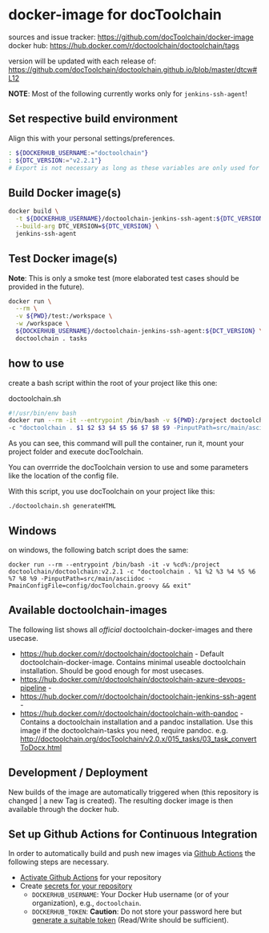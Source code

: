 # docker-image for docToolchain

sources and issue tracker: https://github.com/docToolchain/docker-image
docker hub: https://hub.docker.com/r/doctoolchain/doctoolchain/tags

version will be updated with each release of: https://github.com/docToolchain/doctoolchain.github.io/blob/master/dtcw#L12

**NOTE**: Most of the following currently works only for `jenkins-ssh-agent`!

## Set respective build environment

Align this with your personal settings/preferences.

```bash
: ${DOCKERHUB_USERNAME:="doctoolchain"}
: ${DTC_VERSION:="v2.2.1"}
# Export is not necessary as long as these variables are only used for local shell calls
```

## Build Docker image(s)

```bash
docker build \
  -t ${DOCKERHUB_USERNAME}/doctoolchain-jenkins-ssh-agent:${DTC_VERSION} \
  --build-arg DTC_VERSION=${DTC_VERSION} \
  jenkins-ssh-agent
```


## Test Docker image(s)

**Note**: This is only a smoke test (more elaborated test cases should be provided in the future).

```bash
docker run \
  --rm \
  -v ${PWD}/test:/workspace \
  -w /workspace \
  ${DOCKERHUB_USERNAME}/doctoolchain-jenkins-ssh-agent:${DCT_VERSION} \
  doctoolchain . tasks
```

## how to use

create a bash script within the root of your project like this one:

doctoolchain.sh
```bash
#!/usr/bin/env bash
docker run --rm -it --entrypoint /bin/bash -v ${PWD}:/project doctoolchain/doctoolchain:v2.2.1 \
-c "doctoolchain . $1 $2 $3 $4 $5 $6 $7 $8 $9 -PinputPath=src/main/asciidoc -PmainConfigFile=config/docToolchain.groovy && exit"
```

As you can see, this command will pull the container, run it, mount your project folder and execute docToolchain.

You can overrride the docToolchain version to use and some parameters like the location of the config file.

With this script, you use docToolchain on your project like this:

    ./doctoolchain.sh generateHTML

## Windows

on windows, the following batch script does the same:

```
docker run --rm --entrypoint /bin/bash -it -v %cd%:/project doctoolchain/doctoolchain:v2.2.1 -c "doctoolchain . %1 %2 %3 %4 %5 %6 %7 %8 %9 -PinputPath=src/main/asciidoc -PmainConfigFile=config/docToolchain.groovy && exit"
```

## Available doctoolchain-images

The following list shows all _official_ doctoolchain-docker-images and there usecase.

* https://hub.docker.com/r/doctoolchain/doctoolchain - Default doctoolchain-docker-image. 
  Contains minimal useable doctoolchain installation.
  Should be good enough for most usecases.
* https://hub.docker.com/r/doctoolchain/doctoolchain-azure-devops-pipeline - 
* https://hub.docker.com/r/doctoolchain/doctoolchain-jenkins-ssh-agent - 
* https://hub.docker.com/r/doctoolchain/doctoolchain-with-pandoc - Contains a doctoolchain installation and a pandoc installation.
  Use this image if the doctoolchain-tasks you need, require pandoc. e.g. http://doctoolchain.org/docToolchain/v2.0.x/015_tasks/03_task_convertToDocx.html


## Development / Deployment

New builds of the image are automatically triggered when (this repository is changed | a new Tag is created).
The resulting docker image is then available through the docker hub.

## Set up Github Actions for Continuous Integration

In order to automatically build and push new images via [Github Actions](https://docs.github.com/en/actions) the following steps are necessary.

* [Activate Github Actions](https://docs.github.com/en/repositories/managing-your-repositorys-settings-and-features/enabling-features-for-your-repository/managing-github-actions-settings-for-a-repository#managing-github-actions-permissions-for-your-repository) for your repository
* Create [secrets for your repository](https://docs.github.com/en/actions/security-guides/encrypted-secrets#creating-encrypted-secrets-for-a-repository)
  * `DOCKERHUB_USERNAME`: Your Docker Hub username (or of your organization), e.g., `doctoolchain`.
  * `DOCKERHUB_TOKEN`: **Caution**: Do not store your password here but [generate a suitable token](https://hub.docker.com/settings/security?generateToken=true) (Read/Write should be sufficient).

